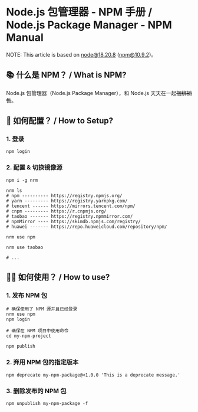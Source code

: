 # Node.js 包管理器 - NPM 手册 / Node.js Package Manager - NPM Manual

NOTE: This article is based on node@18.20.8 (npm@10.9.2)。

## 📚 什么是 NPM？ / What is NPM?

Node.js 包管理器（Node.js Package Manager），和 Node.js 天天在一起~~捆绑销售~~。

## 🔧 如何配置？ / How to Setup?

### 1. 登录

```shell
npm login
```

### 2. 配置 & 切换镜像源

```shell
npm i -g nrm

nrm ls
# npm ---------- https://registry.npmjs.org/
# yarn --------- https://registry.yarnpkg.com/
# tencent ------ https://mirrors.tencent.com/npm/
# cnpm --------- https://r.cnpmjs.org/
# taobao ------- https://registry.npmmirror.com/
# npmMirror ---- https://skimdb.npmjs.com/registry/
# huawei ------- https://repo.huaweicloud.com/repository/npm/

nrm use npm

nrm use taobao

# ...
```

## 💪🏼 如何使用？ / How to use?

### 1. 发布 NPM 包

```shell
# 确保使用了 NPM 源并且已经登录
nrm use npm
npm login

# 确保在 NPM 项目中使用命令
cd my-npm-project

npm publish
```

### 2. 弃用 NPM 包的指定版本

```shell
npm deprecate my-npm-package@<1.0.0 'This is a deprecate message.'
```

### 3. 删除发布的 NPM 包

```shell
npm unpublish my-npm-package -f
```
